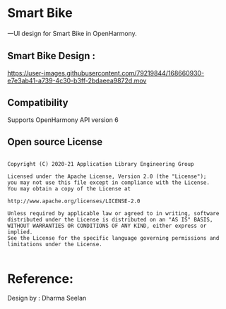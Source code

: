 # Smart Bike

一UI design for Smart Bike in OpenHarmony.


## Smart Bike Design :
https://user-images.githubusercontent.com/79219844/168660930-e7e3ab41-a739-4c30-b3ff-2bdaeea9872d.mov

## Compatibility
Supports OpenHarmony API version 6


## Open source License

```

Copyright (C) 2020-21 Application Library Engineering Group

Licensed under the Apache License, Version 2.0 (the "License");
you may not use this file except in compliance with the License.
You may obtain a copy of the License at

http://www.apache.org/licenses/LICENSE-2.0

Unless required by applicable law or agreed to in writing, software
distributed under the License is distributed on an "AS IS" BASIS,
WITHOUT WARRANTIES OR CONDITIONS OF ANY KIND, either express or implied.
See the License for the specific language governing permissions and
limitations under the License.


```

# Reference:

Design by : Dharma Seelan